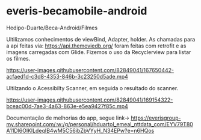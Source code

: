 # everis-becamobile-android
Hedipo-Duarte/Beca-Android/Filmes

 Ultilizamos conhecimentos de viewBind, Adapter, holder. As chamadas para a api feitas via: https://api.themoviedb.org/ foram feitas com retrofit e as imagens        carregadas com Glide. Fizemos o uso da Recyclerview para listar os filmes.

https://user-images.githubusercontent.com/82849041/167650442-acfaed1d-c3d8-4353-846b-3c23250d5ade.mp4


Ultilzando o Acessibilty Scanner, em seguida o resultado do scanner.


https://user-images.githubusercontent.com/82849041/169154322-bceac00d-7ae3-4a63-863e-e5ea9427f85c.mp4


Documentação de melhorias do app, segue link-> https://everisgroup-my.sharepoint.com/:w:/g/personal/hduartol_emeal_nttdata_com/EYV79T80A11Dl6OlKlLdeqIB4wM5C56ibZbVYyH_N34EPw?e=n6HQos

